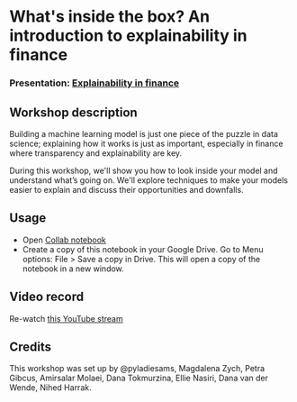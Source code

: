 
# What's inside the box? An introduction to explainability in finance
### Presentation: [Explainability in finance](workshop/Explainability.pptx)

## Workshop description
Building a machine learning model is just one piece of the puzzle in data science; explaining how it works is just as important, especially in finance where transparency and explainability are key.

During this workshop, we'll show you how to look inside your model and understand what’s going on. We'll explore techniques to make your models easier to explain and discuss their opportunities and downfalls.


## Usage
* Open [Collab notebook](https://colab.research.google.com/drive/1oP5O6ksQ64ulCjtkqdzoHtu8uxgigVR5?usp=sharing)
* Create a copy of this notebook in your Google Drive. Go to Menu options: File > Save a copy in Drive. This will open a copy of the notebook in a new window.

## Video record
Re-watch [this YouTube stream](https://youtube.com/live/SrrH_eLx5_s)

## Credits
This workshop was set up by @pyladiesams, Magdalena Zych, Petra Gibcus, Amirsalar Molaei, Dana Tokmurzina, Ellie Nasiri, Dana van der Wende, Nihed Harrak.
